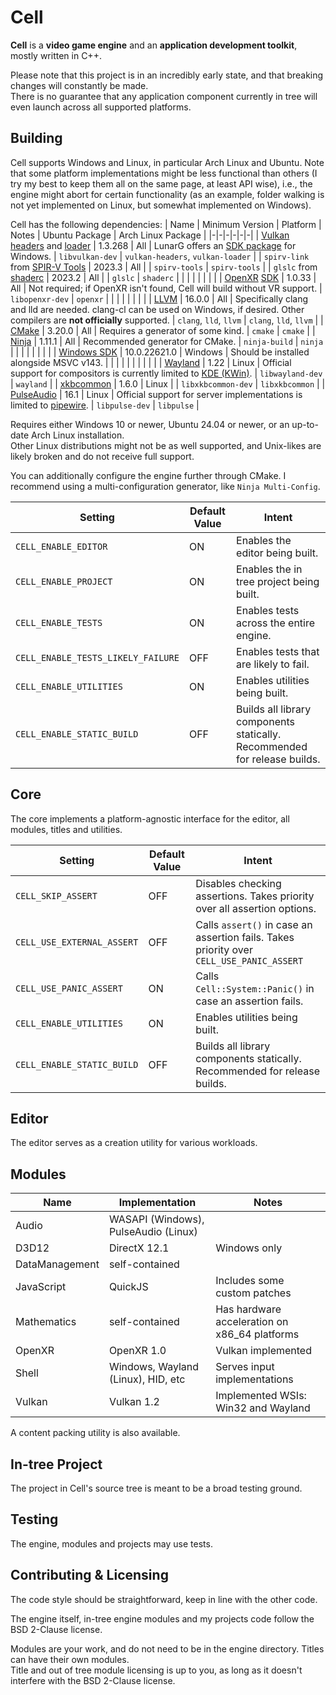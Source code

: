 # Cell
**Cell** is a **video game engine** and an **application development toolkit**, mostly written in C++.

Please note that this project is in an incredibly early state, and that breaking changes will constantly be made.  
There is no guarantee that any application component currently in tree will even launch across all supported platforms.

## Building
Cell supports Windows and Linux, in particular Arch Linux and Ubuntu. 
Note that some platform implementations might be less functional than others (I try my best to keep them all on the same page, at least API wise), i.e., the engine might abort for certain functionality (as an example, folder walking is not yet implemented on Linux, but somewhat implemented on Windows).

Cell has the following dependencies:
| Name | Minimum Version | Platform | Notes | Ubuntu Package | Arch Linux Package |
|-|-|-|-|-|-|
| [Vulkan](https://www.vulkan.org/) [headers](https://github.com/KhronosGroup/Vulkan-Headers) and [loader](https://github.com/KhronosGroup/Vulkan-Loader) | 1.3.268 | All | LunarG offers an [SDK package](https://vulkan.lunarg.com/sdk/home#windows) for Windows. | `libvulkan-dev` | `vulkan-headers`, `vulkan-loader` |
| `spirv-link` from [SPIR-V Tools](https://github.com/KhronosGroup/SPIRV-Tools) | 2023.3 | All | | `spirv-tools` | `spirv-tools` |
| `glslc` from [shaderc](https://github.com/google/shaderc/) | 2023.2 | All | | `glslc` | `shaderc` |
| | | | | | |
| [OpenXR](https://www.khronos.org/openxr/) [SDK](https://github.com/KhronosGroup/OpenXR-SDK) | 1.0.33 | All | Not required; if OpenXR isn't found, Cell will build without VR support. | `libopenxr-dev` | `openxr` |
| | | | | | |
| [LLVM](https://llvm.org) | 16.0.0 | All | Specifically clang and lld are needed. clang-cl can be used on Windows, if desired. Other compilers are **not officially** supported. | `clang`, `lld`, `llvm` | `clang`, `lld`, `llvm` |
| [CMake](https://cmake.org/) | 3.20.0 | All | Requires a generator of some kind. | `cmake` | `cmake` |
| [Ninja](https://ninja-build.org/) | 1.11.1 | All | Recommended generator for CMake. | `ninja-build` | `ninja` |
| | | | | | |
| [Windows SDK](https://developer.microsoft.com/en-us/windows/downloads/windows-sdk/) | 10.0.22621.0 | Windows | Should be installed alongside MSVC v143. | | |
| | | | | | |
| [Wayland](https://wayland.freedesktop.org/) | 1.22 | Linux | Official support for compositors is currently limited to [KDE (KWin)](https://kde.org/). | `libwayland-dev` | `wayland` | 
| [xkbcommon](https://xkbcommon.org/) | 1.6.0 | Linux | | `libxkbcommon-dev` | `libxkbcommon` |
| [PulseAudio](https://www.freedesktop.org/wiki/Software/PulseAudio/) | 16.1 | Linux | Official support for server implementations is limited to [pipewire](https://pipewire.org/). | `libpulse-dev` | `libpulse` |

Requires either Windows 10 or newer, Ubuntu 24.04 or newer, or an up-to-date Arch Linux installation.  
Other Linux distributions might not be as well supported, and Unix-likes are likely broken and do not receive full support.

You can additionally configure the engine further through CMake. I recommend using a multi-configuration generator, like `Ninja Multi-Config`.
 
| Setting | Default Value | Intent |
|-|-|-|
| `CELL_ENABLE_EDITOR` | ON | Enables the editor being built. |
| `CELL_ENABLE_PROJECT` | ON | Enables the in tree project being built. |
| `CELL_ENABLE_TESTS` | ON | Enables tests across the entire engine. |
| `CELL_ENABLE_TESTS_LIKELY_FAILURE` | OFF | Enables tests that are likely to fail. |
| `CELL_ENABLE_UTILITIES` | ON | Enables utilities being built. |
| `CELL_ENABLE_STATIC_BUILD` | OFF | Builds all library components statically. Recommended for release builds. |

## Core
The core implements a platform-agnostic interface for the editor, all modules, titles and utilities.

| Setting | Default Value | Intent |
|-|-|-|
| `CELL_SKIP_ASSERT` | OFF | Disables checking assertions. Takes priority over all assertion options. |
| `CELL_USE_EXTERNAL_ASSERT` | OFF | Calls `assert()` in case an assertion fails. Takes priority over `CELL_USE_PANIC_ASSERT` |
| `CELL_USE_PANIC_ASSERT` | ON | Calls `Cell::System::Panic()` in case an assertion fails. |
| `CELL_ENABLE_UTILITIES` | ON | Enables utilities being built. |
| `CELL_ENABLE_STATIC_BUILD` | OFF | Builds all library components statically. Recommended for release builds. |

## Editor
The editor serves as a creation utility for various workloads.

## Modules
| Name | Implementation | Notes |
|-|-|-|
| Audio | WASAPI (Windows), PulseAudio (Linux) | |
| D3D12 | DirectX 12.1 | Windows only |
| DataManagement | self-contained | |
| JavaScript | QuickJS | Includes some custom patches |
| Mathematics | self-contained | Has hardware acceleration on x86_64 platforms |
| OpenXR | OpenXR 1.0 | Vulkan implemented |
| Shell | Windows, Wayland (Linux), HID, etc | Serves input implementations |
| Vulkan | Vulkan 1.2 | Implemented WSIs: Win32 and Wayland |

A content packing utility is also available.

## In-tree Project
The project in Cell's source tree is meant to be a broad testing ground.

## Testing
The engine, modules and projects may use tests.

## Contributing & Licensing
The code style should be straightforward, keep in line with the other code.

The engine itself, in-tree engine modules and my projects code follow the BSD 2-Clause license.

Modules are your work, and do not need to be in the engine directory. Titles can have their own modules.  
Title and out of tree module licensing is up to you, as long as it doesn't interfere with the BSD 2-Clause license.
